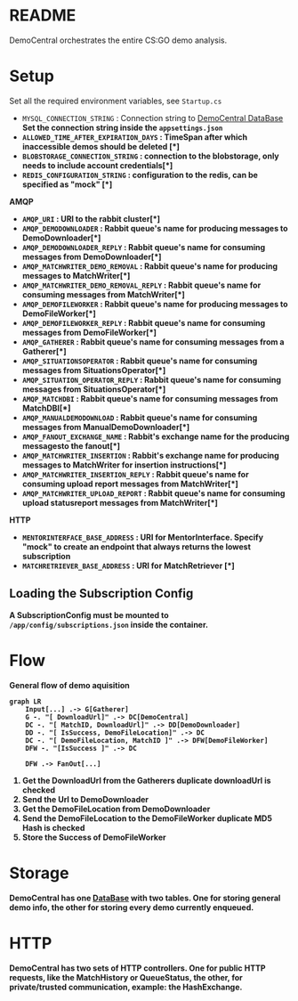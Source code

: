 ﻿# README

DemoCentral orchestrates the entire CS:GO demo analysis. 

# Setup
Set all the required environment variables, see `Startup.cs`  

- `MYSQL_CONNECTION_STRING` : Connection string to [DemoCentral DataBase](/DataBase/README.md)
		<b> Set the connection string inside the `appsettings.json`
- `ALLOWED_TIME_AFTER_EXPIRATION_DAYS` : TimeSpan after which inaccessible demos should be deleted [\*]
- `BLOBSTORAGE_CONNECTION_STRING` : connection to the blobstorage, only needs to include account credentials[\*]
- `REDIS_CONFIGURATION_STRING` : configuration to the redis, can be specified as "mock" [\*]

**AMQP**
- `AMQP_URI` : URI to the rabbit cluster[\*]
- `AMQP_DEMODOWNLOADER` : Rabbit queue's name for producing messages to DemoDownloader[\*]
- `AMQP_DEMODOWNLOADER_REPLY` : Rabbit queue's name for consuming messages from DemoDownloader[\*] 
- `AMQP_MATCHWRITER_DEMO_REMOVAL` : Rabbit queue's name for producing messages to MatchWriter[\*] 
- `AMQP_MATCHWRITER_DEMO_REMOVAL_REPLY` : Rabbit queue's name for consuming messages from MatchWriter[\*] 
- `AMQP_DEMOFILEWORKER` : Rabbit queue's name for producing messages to DemoFileWorker[\*]
- `AMQP_DEMOFILEWORKER_REPLY` : Rabbit queue's name for consuming messages from DemoFileWorker[\*]
- `AMQP_GATHERER` : Rabbit queue's name for consuming messages from a Gatherer[\*]
- `AMQP_SITUATIONSOPERATOR` : Rabbit queue's name for consuming messages from SituationsOperator[\*]
- `AMQP_SITUATION_OPERATOR_REPLY` : Rabbit queue's name for consuming messages from SituationsOperator[\*]
- `AMQP_MATCHDBI` :  Rabbit queue's name for consuming messages from MatchDBI[\*]
- `AMQP_MANUALDEMODOWNLOAD` : Rabbit queue's name for consuming messages from ManualDemoDownloader[\*]
- `AMQP_FANOUT_EXCHANGE_NAME` : Rabbit's exchange name for the producing messagesto the fanout[\*]
- `AMQP_MATCHWRITER_INSERTION` : Rabbit's exchange name for producing messages to MatchWriter for insertion instructions[\*]
- `AMQP_MATCHWRITER_INSERTION_REPLY` :  Rabbit queue's name for consuming upload report messages from MatchWriter[\*]
- `AMQP_MATCHWRITER_UPLOAD_REPORT` :  Rabbit queue's name for consuming upload statusreport messages from MatchWriter[\*]


**HTTP**
- `MENTORINTERFACE_BASE_ADDRESS` : URI for MentorInterface. Specify "mock" to create an endpoint that always returns the lowest subscription
- `MATCHRETRIEVER_BASE_ADDRESS` : URI for MatchRetriever [\*]

## Loading the Subscription Config

A SubscriptionConfig must be mounted to `/app/config/subscriptions.json` inside the container.

# Flow
General flow of demo aquisition 

```mermaid
graph LR
	Input[...] .-> G[Gatherer]
	G -. "[ DownloadUrl]" .-> DC[DemoCentral]
    DC -. "[ MatchID, DownloadUrl]" .-> DD[DemoDownloader]
	DD -. "[ IsSuccess, DemoFileLocation]" .-> DC
    DC -. "[ DemoFileLocation, MatchID ]" .-> DFW[DemoFileWorker]
    DFW -. "[IsSuccess ]" .-> DC
    
    DFW .-> FanOut[...]
```

1. Get the DownloadUrl from the Gatherers
	<b> duplicate downloadUrl is checked
2. Send the Url to DemoDownloader
3. Get the DemoFileLocation from DemoDownloader
4. Send the DemoFileLocation to the DemoFileWorker
	<b> duplicate MD5 Hash is checked
5. Store the Success of DemoFileWorker

# Storage
DemoCentral has one [DataBase](/DataBase/README.md) with two tables.
One for storing general demo info, the other for storing every demo currently enqueued.

# HTTP 
DemoCentral has two sets of HTTP controllers.
One for public HTTP requests, like the MatchHistory or QueueStatus, the other, for private/trusted communication, example: the HashExchange.  
